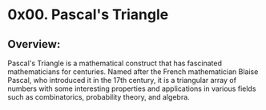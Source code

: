 # 0x00. Pascal's Triangle

## Overview:
Pascal's Triangle is a mathematical construct that has fascinated mathematicians for centuries. Named after the French mathematician Blaise Pascal, who introduced it in the 17th century, it is a triangular array of numbers with some interesting properties and applications in various fields such as combinatorics, probability theory, and algebra.

